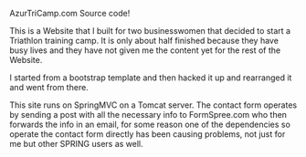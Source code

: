 
AzurTriCamp.com Source code!

This is a Website that I built for two businesswomen that decided to start a Triathlon training camp.
It is only about half finished because they have busy lives and they have not given me the content 
yet for the rest of the Website.

I started from a bootstrap template and then hacked it up and rearranged it and went from there.

This site runs on SpringMVC on a Tomcat server.
The contact form operates by sending a post with all the necessary info to FormSpree.com who
 then forwards the info in an email, for some reason one of the dependencies so operate the 
 contact form directly has been causing problems, not just for me but other SPRING users as well.

